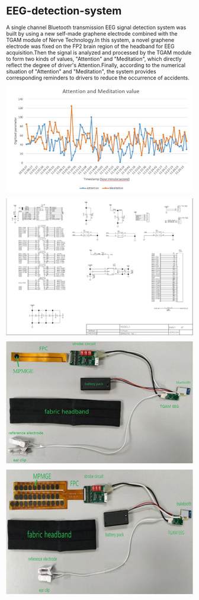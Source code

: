 # EEG-detection-system
A single channel Bluetooth transmission EEG signal detection system was built by using a new self-made graphene electrode combined with the TGAM module of Nerve Technology.In this system, a novel graphene electrode was fixed on the FP2 brain region of the headband for EEG acquisition.Then the signal is analyzed and processed by the TGAM module to form two kinds of values, "Attention" and "Meditation", which directly reflect the degree of driver's Attention.Finally, according to the numerical situation of "Attention" and "Meditation", the system provides corresponding reminders to drivers to reduce the occurrence of accidents.



![image](https://github.com/dafei2017/EEG-detection-system/blob/main/Attention_Meditation.jpg)


![image](https://github.com/dafei2017/EEG-detection-system/blob/main/Schematic%20circuit%20diagram.jpg)


![image](https://github.com/dafei2017/EEG-detection-system/blob/main/Single%20channel%20BCI.jpg)


![image](https://github.com/dafei2017/EEG-detection-system/blob/main/multichannelBCI.jpg)

